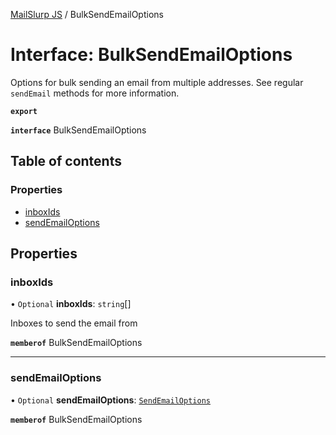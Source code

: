 [MailSlurp JS](../README.md) / BulkSendEmailOptions

# Interface: BulkSendEmailOptions

Options for bulk sending an email from multiple addresses. See regular `sendEmail` methods for more information.

**`export`**

**`interface`** BulkSendEmailOptions

## Table of contents

### Properties

- [inboxIds](BulkSendEmailOptions.md#inboxids)
- [sendEmailOptions](BulkSendEmailOptions.md#sendemailoptions)

## Properties

### inboxIds

• `Optional` **inboxIds**: `string`[]

Inboxes to send the email from

**`memberof`** BulkSendEmailOptions

___

### sendEmailOptions

• `Optional` **sendEmailOptions**: [`SendEmailOptions`](SendEmailOptions.md)

**`memberof`** BulkSendEmailOptions
